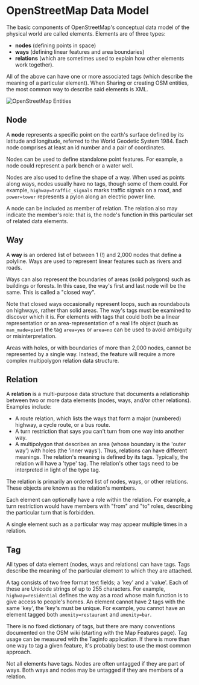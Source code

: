 # OpenStreetMap Data Model <!-- {docsify-ignore} -->
The basic components of OpenStreetMap's conceptual data model of the physical world are called elements. Elements are of three types:

- **nodes** (defining points in space)
- **ways** (defining linear features and area boundaries)
- **relations** (which are sometimes used to explain how other elements work together).

All of the above can have one or more associated tags (which describe the meaning of a particular element).
When Sharing or creating OSM entities, the most common way to describe said elements is XML.

![OpenStreetMap Entities](.//assets/images/OpenStreetMap_entities.png)
## Node <!-- {docsify-ignore} -->
A **node** represents a specific point on the earth's surface defined by its latitude and longitude, referred to the World Geodetic System 1984. Each node comprises at least an id number and a pair of coordinates.

Nodes can be used to define standalone point features. For example, a node could represent a park bench or a water well.

Nodes are also used to define the shape of a way. When used as points along ways, nodes usually have no tags, though some of them could. For example, `highway=traffic_signals` marks traffic signals on a road, and `power=tower` represents a pylon along an electric power line.

A node can be included as member of relation. The relation also may indicate the member's role: that is, the node's function in this particular set of related data elements.

## Way <!-- {docsify-ignore} -->
A **way** is an ordered list of between 1 (!) and 2,000 nodes that define a polyline. Ways are used to represent linear features such as rivers and roads.

Ways can also represent the boundaries of areas (solid polygons) such as buildings or forests. In this case, the way's first and last node will be the same. This is called a "closed way".

Note that closed ways occasionally represent loops, such as roundabouts on highways, rather than solid areas. The way's tags must be examined to discover which it is. For elements with tags that could both be a linear representation or an area-representation of a real life object (such as `man_made=pier`) the tag `area=yes` or `area=no` can be used to avoid ambiguity or misinterpretation.

Areas with holes, or with boundaries of more than 2,000 nodes, cannot be represented by a single way. Instead, the feature will require a more complex multipolygon relation data structure.

## Relation <!-- {docsify-ignore} -->
A **relation** is a multi-purpose data structure that documents a relationship between two or more data elements (nodes, ways, and/or other relations). Examples include:

- A route relation, which lists the ways that form a major (numbered) highway, a cycle route, or a bus route.
- A turn restriction that says you can't turn from one way into another way.
- A multipolygon that describes an area (whose boundary is the 'outer way') with holes (the 'inner ways').
Thus, relations can have different meanings. The relation's meaning is defined by its tags. Typically, the relation will have a 'type' tag. The relation's other tags need to be interpreted in light of the type tag.

The relation is primarily an ordered list of nodes, ways, or other relations. These objects are known as the relation's members.

Each element can optionally have a role within the relation. For example, a turn restriction would have members with "from" and "to" roles, describing the particular turn that is forbidden.

A single element such as a particular way may appear multiple times in a relation.

## Tag <!-- {docsify-ignore} -->
All types of data element (nodes, ways and relations) can have tags. Tags describe the meaning of the particular element to which they are attached.

A tag consists of two free format text fields; a 'key' and a 'value'. Each of these are Unicode strings of up to 255 characters. For example, `highway=residential` defines the way as a road whose main function is to give access to people's homes. An element cannot have 2 tags with the same 'key', the 'key's must be unique. For example, you cannot have an element tagged both `amenity=restaurant` and `amenity=bar`.

There is no fixed dictionary of tags, but there are many conventions documented on the OSM wiki (starting with the Map Features page). Tag usage can be measured with the Taginfo application. If there is more than one way to tag a given feature, it's probably best to use the most common approach.

Not all elements have tags. Nodes are often untagged if they are part of ways. Both ways and nodes may be untagged if they are members of a relation.
